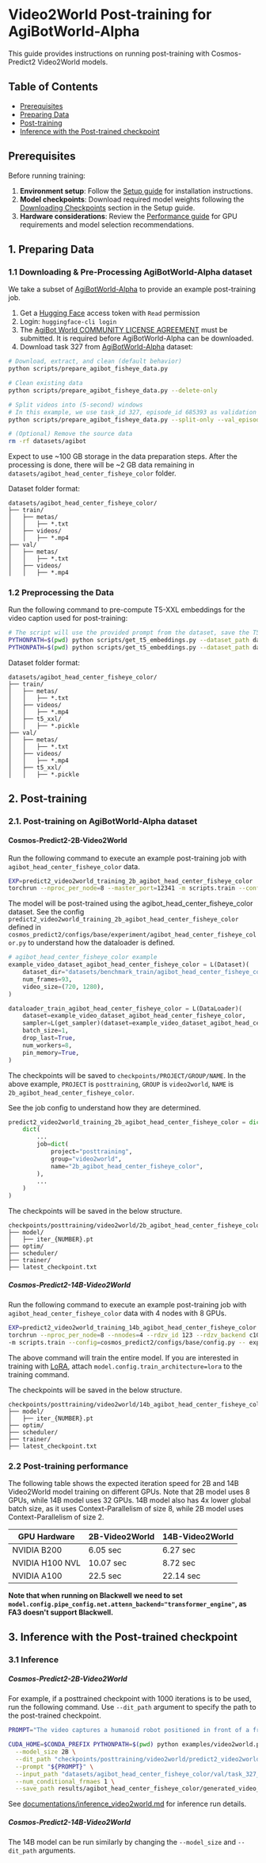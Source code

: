 # Video2World Post-training for AgiBotWorld-Alpha

This guide provides instructions on running post-training with Cosmos-Predict2 Video2World models.

## Table of Contents
- [Prerequisites](#prerequisites)
- [Preparing Data](#1-preparing-data)
- [Post-training](#2-post-training)
- [Inference with the Post-trained checkpoint](#3-inference-with-the-post-trained-checkpoint)

## Prerequisites

Before running training:

1. **Environment setup**: Follow the [Setup guide](setup.md) for installation instructions.
2. **Model checkpoints**: Download required model weights following the [Downloading Checkpoints](setup.md#downloading-checkpoints) section in the Setup guide.
3. **Hardware considerations**: Review the [Performance guide](performance.md) for GPU requirements and model selection recommendations.


## 1. Preparing Data
### 1.1 Downloading & Pre-Processing AgiBotWorld-Alpha dataset

We take a subset of [AgiBotWorld-Alpha](https://huggingface.co/datasets/agibot-world/AgiBotWorld-Alpha) to provide an example post-training job.
1. Get a [Hugging Face](https://huggingface.co/settings/tokens) access token with `Read` permission
2. Login: `huggingface-cli login`
3. The [AgiBot World COMMUNITY LICENSE AGREEMENT](https://huggingface.co/datasets/agibot-world/AgiBotWorld-Alpha) must be submitted. It is required before AgiBotWorld-Alpha can be downloaded.
4. Download task 327 from [AgiBotWorld-Alpha](https://huggingface.co/datasets/agibot-world/AgiBotWorld-Alpha) dataset:
```bash
# Download, extract, and clean (default behavior)
python scripts/prepare_agibot_fisheye_data.py

# Clean existing data
python scripts/prepare_agibot_fisheye_data.py --delete-only

# Split videos into (5-second) windows
# In this example, we use task_id 327, episode_id 685393 as validation data
python scripts/prepare_agibot_fisheye_data.py --split-only --val_episode_ids 685393

# (Optional) Remove the source data
rm -rf datasets/agibot
```

Expect to use ~100 GB storage in the data preparation steps. 
After the processing is done, there will be ~2 GB data remaining in `datasets/agibot_head_center_fisheye_color` folder.

Dataset folder format:
```
datasets/agibot_head_center_fisheye_color/
├── train/
│   ├── metas/
│   │   ├── *.txt
│   ├── videos/
│   │   ├── *.mp4
├── val/
│   ├── metas/
│   │   ├── *.txt
│   ├── videos/
│   │   ├── *.mp4
```


### 1.2 Preprocessing the Data

Run the following command to pre-compute T5-XXL embeddings for the video caption used for post-training:
```bash
# The script will use the provided prompt from the dataset, save the T5-XXL embeddings in pickle format.
PYTHONPATH=$(pwd) python scripts/get_t5_embeddings.py --dataset_path datasets/agibot_head_center_fisheye_color/train
PYTHONPATH=$(pwd) python scripts/get_t5_embeddings.py --dataset_path datasets/agibot_head_center_fisheye_color/val
```

Dataset folder format:
```
datasets/agibot_head_center_fisheye_color/
├── train/
│   ├── metas/
│   │   ├── *.txt
│   ├── videos/
│   │   ├── *.mp4
│   ├── t5_xxl/
│   │   ├── *.pickle
├── val/
│   ├── metas/
│   │   ├── *.txt
│   ├── videos/
│   │   ├── *.mp4
│   ├── t5_xxl/
│   │   ├── *.pickle
```

## 2. Post-training
### 2.1. Post-training on AgiBotWorld-Alpha dataset
#### Cosmos-Predict2-2B-Video2World

Run the following command to execute an example post-training job with `agibot_head_center_fisheye_color` data.
```bash
EXP=predict2_video2world_training_2b_agibot_head_center_fisheye_color
torchrun --nproc_per_node=8 --master_port=12341 -m scripts.train --config=cosmos_predict2/configs/base/config.py -- experiment=${EXP}
```

The model will be post-trained using the agibot_head_center_fisheye_color dataset.
See the config `predict2_video2world_training_2b_agibot_head_center_fisheye_color` defined in `cosmos_predict2/configs/base/experiment/agibot_head_center_fisheye_color.py` to understand how the dataloader is defined.
```python
# agibot_head_center_fisheye_color example
example_video_dataset_agibot_head_center_fisheye_color = L(Dataset)(
    dataset_dir="datasets/benchmark_train/agibot_head_center_fisheye_color",
    num_frames=93,
    video_size=(720, 1280),
)

dataloader_train_agibot_head_center_fisheye_color = L(DataLoader)(
    dataset=example_video_dataset_agibot_head_center_fisheye_color,
    sampler=L(get_sampler)(dataset=example_video_dataset_agibot_head_center_fisheye_color),
    batch_size=1,
    drop_last=True,
    num_workers=8,
    pin_memory=True,
)
```

The checkpoints will be saved to `checkpoints/PROJECT/GROUP/NAME`.
In the above example, `PROJECT` is `posttraining`, `GROUP` is `video2world`, `NAME` is `2b_agibot_head_center_fisheye_color`.

See the job config to understand how they are determined.
```python
predict2_video2world_training_2b_agibot_head_center_fisheye_color = dict(
    dict(
        ...
        job=dict(
            project="posttraining",
            group="video2world",
            name="2b_agibot_head_center_fisheye_color",
        ),
        ...
    )
)
```

The checkpoints will be saved in the below structure.
```
checkpoints/posttraining/video2world/2b_agibot_head_center_fisheye_color/checkpoints/
├── model/
│   ├── iter_{NUMBER}.pt
├── optim/
├── scheduler/
├── trainer/
├── latest_checkpoint.txt
```

##### Cosmos-Predict2-14B-Video2World

Run the following command to execute an example post-training job with `agibot_head_center_fisheye_color` data with 4 nodes with 8 GPUs.
```bash
EXP=predict2_video2world_training_14b_agibot_head_center_fisheye_color
torchrun --nproc_per_node=8 --nnodes=4 --rdzv_id 123 --rdzv_backend c10d --rdzv_endpoint $MASTER_ADDR:1234 \
-m scripts.train --config=cosmos_predict2/configs/base/config.py -- experiment=${EXP}
```

The above command will train the entire model. If you are interested in training with [LoRA](https://arxiv.org/abs/2106.09685), attach `model.config.train_architecture=lora` to the training command.

The checkpoints will be saved in the below structure.  
```
checkpoints/posttraining/video2world/14b_agibot_head_center_fisheye_color/checkpoints/
├── model/
│   ├── iter_{NUMBER}.pt
├── optim/
├── scheduler/
├── trainer/
├── latest_checkpoint.txt
```

### 2.2 Post-training performance

The following table shows the expected iteration speed for 2B and 14B Video2World model training on different GPUs.
Note that 2B model uses 8 GPUs, while 14B model uses 32 GPUs. 14B model also has 4x lower global batch size, as it uses Context-Parallelism of size 8, while 2B model uses Context-Parallelism of size 2.

| GPU Hardware    | 2B-Video2World | 14B-Video2World |
|-----------------|----------------|-----------------|
| NVIDIA B200     | 6.05 sec       | 6.27 sec        |
| NVIDIA H100 NVL | 10.07 sec      | 8.72 sec        |
| NVIDIA A100     | 22.5 sec       | 22.14 sec       |

**Note that when running on Blackwell we need to set `model.config.pipe_config.net.attenn_backend="transformer_engine"`, as FA3 doesn't support Blackwell.**

## 3. Inference with the Post-trained checkpoint
### 3.1 Inference
##### Cosmos-Predict2-2B-Video2World

For example, if a posttrained checkpoint with 1000 iterations is to be used, run the following command.
Use `--dit_path` argument to specify the path to the post-trained checkpoint.

```bash
PROMPT="The video captures a humanoid robot positioned in front of a fruit stand in a supermarket environment. The robot's right arm extends downward, reaching for a shiitake mushroom on the shelf. The arm carefully grasps the mushroom, lifting it towards the robot's body. The surrounding environment includes a shopping cart with a clear plastic bag and a red handle, as well as various fruits and vegetables displayed on the shelves. The robot's task is to retrieve items from the supermarket shelves, and this frame shows the initial step of picking up a shiitake mushroom."

CUDA_HOME=$CONDA_PREFIX PYTHONPATH=$(pwd) python examples/video2world.py \
  --model_size 2B \
  --dit_path "checkpoints/posttraining/video2world/predict2_video2world_training_2b_agibot_head_center_fisheye_color/checkpoints/model/iter_000001000.pt" \
  --prompt "${PROMPT}" \
  --input_path "datasets/agibot_head_center_fisheye_color/val/task_327_episode_685393_window_0_frame_0-149.mp4" \
  --num_conditional_frmaes 1 \
  --save_path results/agibot_head_center_fisheye_color/generated_video_2b.mp4
```

See [documentations/inference_video2world.md](documentations/inference_video2world.md) for inference run details.

##### Cosmos-Predict2-14B-Video2World

The 14B model can be run similarly by changing the `--model_size` and `--dit_path` arguments.
